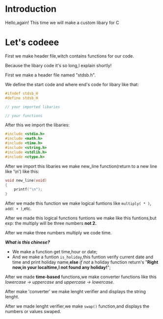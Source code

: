 # Introduction

Hello,again! This time we will make a custom libary for C

# Let's codeee

First we make header file,witch contains functions for our code.

Because the libary code it's so long,I explain shortly!

First we make a header file named "stdsb.h".

We define the start code and where end's code for libary like that:

```h
#ifndef stdsb_H
#define stdsb_H

// your imported libaries

// your functions
```

After this we import the libaries:

```h
#include <stdio.h>
#include <math.h>
#include <time.h>
#include <string.h>
#include <stdlib.h>
#include <ctype.h>
```

After we import this libaries we make new_line function(return to a new line like '\n') like this:

```h
void new_line(void)
{
    printf("\n");
}
```

After we made this function we make logical funtions like  `multiply( * )`, `add( + )`,etc.

After we made this logical functions funtions we make like this funtions,but exp: the multiply will be three numbers **not 2.**

After we make three numbers multiply we code time.

***What is this chinese?***

* We make a function get time,hour or date;
* And we make a funtion `is_holiday`,this funtion verify current date and time and print holiday name,**else** _if not_ a holiday function return's "**Right now,in your localtime,I not found any holiday!**";

After we made **time-based** functions,we make converter functions like this _lowercase -> uppercase_ and _uppercase -> lowercase_.

After make 'converter' we make lenght verifier and displays the string lenght.

After we made lenght verifier,we make `swap()` function,and displays the numbers or values swaped.

